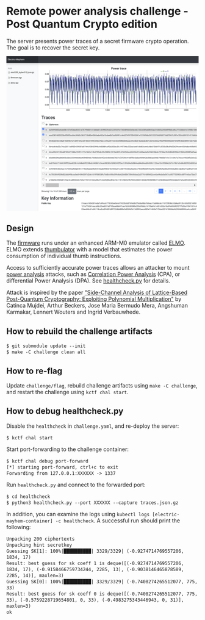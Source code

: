 # Remote power analysis challenge - Post Quantum Crypto edition

The server presents power traces of a secret firmware crypto operation. The goal is to recover the secret key.

![Screenshot1](challenge/power_trace_screenshot.png)

## Design

The [firmware](challenge/firmware/main.c) runs under an enhanced ARM-M0 emulator called [ELMO](https://github.com/sca-research/ELMO). ELMO extends [thumbulator](https://github.com/dwelch67/thumbulator) with a model that estimates the power consumption of individual thumb instructions.

Access to sufficiently accurate power traces allows an attacker to mount [power analysis](https://en.wikipedia.org/wiki/Power_analysis) attacks, such as [Correlation Power Analysis](https://wiki.newae.com/Correlation_Power_Analysis) (CPA), or differential Power Analysis (DPA). See [healthcheck.py](healthcheck/healthcheck.py) for details.

Attack is inspired by the paper ["Side-Channel Analysis of Lattice-Based Post-Quantum Cryptography: Exploiting Polynomial Multiplication"](https://ia.cr/2022/474) by Catinca Mujdei, Arthur Beckers, Jose Maria Bermudo Mera, Angshuman Karmakar, Lennert Wouters and Ingrid Verbauwhede.

## How to rebuild the challenge artifacts

```
$ git submodule update --init
$ make -C challenge clean all
```

## How to re-flag

Update `challenge/flag`, rebuild challenge artifacts using `make -C challenge`, and restart the challenge using `kctf chal start`.

## How to debug healthcheck.py

Disable the `healthcheck` in `challenge.yaml`, and re-deploy the server:

```
$ kctf chal start
```

Start port-forwarding to the challenge container:

```
$ kctf chal debug port-forward
[*] starting port-forward, ctrl+c to exit
Forwarding from 127.0.0.1:XXXXXX -> 1337

```

Run `healthcheck.py` and connect to the forwarded port:

```
$ cd healthcheck
$ python3 healthcheck.py --port XXXXXX --capture traces.json.gz
```

In addition, you can examine the logs using `kubectl logs [electric-mayhem-container] -c healthcheck`. A successful run should print the following:

```
Unpacking 200 ciphertexts
Unpacking hint secretkey
Guessing SK[1]: 100%|██████████| 3329/3329| (-0.9274714769557206, 1834, 17)
Result: best guess for sk coeff 1 is deque([(-0.9274714769557206, 1834, 17), (-0.9158466759734244, 2285, 13), (-0.9038146465878589, 2285, 14)], maxlen=3)
Guessing SK[0]: 100%|██████████| 3329/3329| (-0.7408274265512077, 775, 33)
Result: best guess for sk coeff 0 is deque([(-0.7408274265512077, 775, 33), (-0.5759228719654801, 0, 33), (-0.4983275343446943, 0, 31)], maxlen=3)
ok
```
